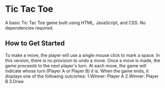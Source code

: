 
# Tic Tac Toe

A basic Tic Tac Toe game built using HTML, JavaScript, and CSS. No dependencies required.


## How to Get Started

To make a move, the player will use a single mouse click to mark a space. In this version, there is no provision to undo a move. Once a move is made, the game proceeds to the next player's turn.
At each move, the game will indicate whose turn (Player A or Player B) it is. When the game ends, it displays one of the following outcomes:
1.Winner: Player A
2.Winner: Player B
3.Draw
